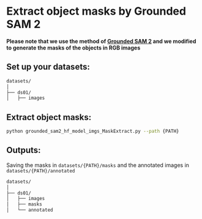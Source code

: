 # Extract object masks by Grounded SAM 2

**Please note that we use the method of [Grounded SAM 2](https://github.com/IDEA-Research/Grounded-SAM-2) and we modified to generate the masks of the objects in RGB images**

## Set up your datasets:
```bash
datasets/
│
├── ds01/
│   ├── images
```
## Extract object masks:
```bash
python grounded_sam2_hf_model_imgs_MaskExtract.py --path {PATH}
```

## Outputs:
Saving the masks in `datasets/{PATH}/masks` and the annotated images in `datasets/{PATH}/annotated`
```bash
datasets/
│
├── ds01/
│   ├── images
│   ├── masks
│   └── annotated
```